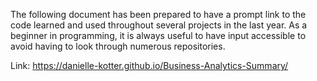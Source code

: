 The following document has been prepared to have a prompt link to the code learned and used throughout several projects in the last year. As a beginner in programming, it is always useful to have input accessible to avoid having to look through numerous repositories.

Link: https://danielle-kotter.github.io/Business-Analytics-Summary/



